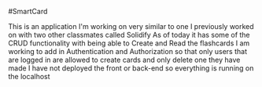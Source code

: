 #SmartCard

This is an application I'm working on very similar to one I previously worked on with two other classmates called Solidify As of today it has some of the CRUD functionality with being able to Create and Read the flashcards I am working to add in Authentication and Authorization so that only users that are logged in are allowed to create cards and only delete one they have made I have not deployed the front or back-end so everything is running on the localhost
